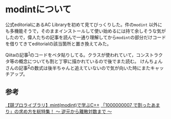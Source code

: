 # modintについて

公式editorialにあるAC Libraryを初めて見てびっくりした。件の`modint` 以外にも多機能そうで，そのままインストールして使い始めるには持て余しそうな気がしたので，偉人たちの記事を読んで一通り理解してから`modint`の部分だけコードを借りてきてeditorialの該当箇所と置き換えてみた。

Qiitaの記事<sup>[1]</sup>のコードをベタ貼りしてる。クラスが使われていて，コンストラクタ等の概念についても割と丁寧に描かれているので後でまた読む。
けんちょんさんの記事<sup>[2]</sup>の数式は後半ちゃんと追えていないので気が向いた時にまたキャッチアップ。

## 参考

[1]:[https://qiita.com/uesho/items/1ee5c3e665c72c035880]
[2]:[https://qiita.com/drken/items/3b4fdf0a78e7a138cd9a]

[【競プロライブラリ】mint(modint)で学ぶC++][1]
[「1000000007 で割ったあまり」の求め方を総特集！ 〜 逆元から離散対数まで 〜][2]
